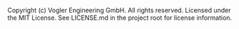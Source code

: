 Copyright (c) Vogler Engineering GmbH. All rights reserved.
Licensed under the MIT License. See LICENSE.md in the project root for license information.